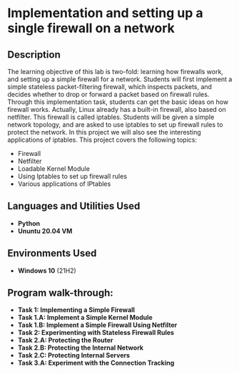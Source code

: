<h1>Implementation and setting up a single firewall on a network</h1>



<h2>Description</h2>
The learning objective of this lab is two-fold: learning how firewalls work, and setting up a simple firewall
for a network. Students will first implement a simple stateless packet-filtering firewall, which inspects packets, and decides whether to drop or forward a packet based on firewall rules. Through this implementation
task, students can get the basic ideas on how firewall works.
Actually, Linux already has a built-in firewall, also based on netfilter. This firewall is called
iptables. Students will be given a simple network topology, and are asked to use iptables to set up
firewall rules to protect the network. In this project we will also see the interesting applications
of iptables. This project covers the following topics:
 <ul>
        <li>Firewall</li>
        <li>Netfilter</li>
        <li>Loadable Kernel Module</li>
        <li>Using Iptables to set up firewall rules</li>
        <li>Various applications of IPtables</li>
  
  </ul>


<h2>Languages and Utilities Used</h2>

- <b>Python</b> 
- <b>Ununtu 20.04 VM</b>

<h2>Environments Used </h2>

- <b>Windows 10</b> (21H2)

<h2>Program walk-through:</h2>

- <b>Task 1: Implementing a Simple Firewall</b>
- <b>Task 1.A: Implement a Simple Kernel Module</b>
- <b>Task 1.B: Implement a Simple Firewall Using Netfilter</b>
- <b>Task 2: Experimenting with Stateless Firewall Rules</b>
- <b>Task 2.A: Protecting the Router</b>
- <b>Task 2.B: Protecting the Internal Network</b>
- <b>Task 2.C: Protecting Internal Servers</b>
- <b>Task 3.A: Experiment with the Connection Tracking</b>


